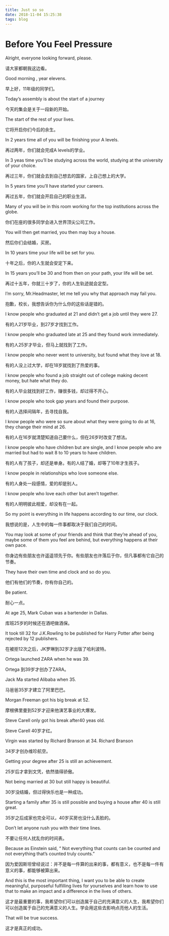 ```yaml
---
title: Just so so
date: 2018-11-04 15:25:38
tags: blog
---
```


# Before You Feel Pressure

Alright, everyone looking forward, please.

请大家都朝我这边看。

Good morning , year elevens.

早上好，11年级的同学们。

Today’s assembly is about the start of a journey

今天的集会是关于一段新的开始。

The start of the rest of your lives.

它将开启你们今后的余生。

In 2 years time all of you will be finishing your A levels.

再过两年，你们就会完成A levels的学业。

In 3 yeas time you’ll be studying across the world, studying at the university of your choice.

再过三年，你们就会去到自己想去的国家，上自己想上的大学。

In 5 years time you’ll have started your careers.

再过五年，你们就会开启自己的职业生涯。

Many of you will be in this room working for the top institutions across the globe.

你们在座的很多同学会进入世界顶尖公司工作。

You will then get married, you then may buy a house.

然后你们会结婚，买房。

In 10 years time your life will be set for you.

十年之后，你的人生就会安定下来。

In 15 years you’ll be 30 and from then on your path, your life will be set.

再过十五年，你就三十岁了，你的人生轨迹就会定型。

I’m sorry, Mr.Headmaster, let me tell you why that approach may fail you.

抱歉，校长，我想告诉你为什么你的这些话是错的。

I know people who graduated at 21 and didn’t get a job until they were 27.

有的人21岁毕业，到27岁才找到工作。

I know people who graduated late at 25 and they found work immediately.

有的人25岁才毕业，但马上就找到了工作。

I know people who never went to university, but found what they love at 18.

有的人没上过大学，却在18岁就找到了热爱的事。

I know people who found a job straight out of college making decent money, but hate what they do.

有的人毕业就找到好工作，赚很多钱，却过得不开心。

I know people who took gap years and found their purpose.

有的人选择间隔年，去寻找自我。

I know people who were so sure about what they were going to do at 16, they change their mind at 26.

有的人在16岁就清楚知道自己要什么，但在26岁时改变了想法。

I know people who have children but are single, and I know people who are married but had to wait 8 to 10 years to have children.

有的人有了孩子，却还是单身。有的人结了婚，却等了10年才生孩子。

I know people in relationships who love someone else.

有的人身处一段感情，爱的却是别人。

I know people who love each other but aren’t together.

有的人明明彼此相爱，却没有在一起。

So my point is everything in life happens according to our time, our clock.

我想说的是，人生中的每一件事都取决于我们自己的时间。

You may look at some of your friends and think that they’re ahead of you, maybe some of them you feel are behind, but everything happens at their own pace.

你身边有些朋友也许遥遥领先于你。有些朋友也许落后于你，但凡事都有它自己的节奏。

They have their own time and clock and so do you.

他们有他们的节奏，你有你自己的。

Be patient.

耐心一点。

At age 25, Mark Cuban was a bartender in Dallas.

库班25岁的时候还在酒吧做酒保。

It took till 32 for J.K.Rowling to be published for Harry Potter after being rejected by 12 publishers.

在被拒12次之后，JK罗琳到32岁才出版了哈利波特。

Ortega launched ZARA when he was 39.

Ortega 到39岁才创办了ZARA。

Jack Ma started Alibaba when 35.

马爸爸35岁才建立了阿里巴巴。

Morgan Freeman got his big break at 52.

摩根佛里曼到52岁才迎来他演艺事业的大爆发。

Steve Carell only got his break after40 yeas old.

Steve Carell 40岁才红。

Virgin was started by Richard Branson at 34. Richard Branson

34岁才创办维珍航空。

Getting your degree after 25 is still an achievement.

25岁后才拿到文凭，依然值得骄傲。

Not being married at 30 but still happy is beautiful.

30岁没结婚，但过得快乐也是一种成功。

Starting a family after 35 is still possible and buying a house after 40 is still great.

35岁之后成家也完全可以，40岁买房也没什么丢脸的。

Don’t let anyone rush you with their time lines.

不要让任何人扰乱你的时间表。

Because as Einstein said, “ Not everything that counts can be counted and not everything that’s counted truly counts.”

因为爱因斯坦曾经说过：并不是每一件算的出来的事，都有意义，也不是每一件有意义的事，都能够被算出来。

And this is the most important thing, I want you to be able to create meaningful, purposeful fulfilling lives for yourselves and learn how to use that to make an impact and a difference in the lives of others.

这才是最重要的事，我希望你们可以创造属于自己的充满意义的人生，我希望你们可以创造属于自己的充满意义的人生。学会用这些去影响点亮他人的生活。

That will be true success.

这才是真正的成功。